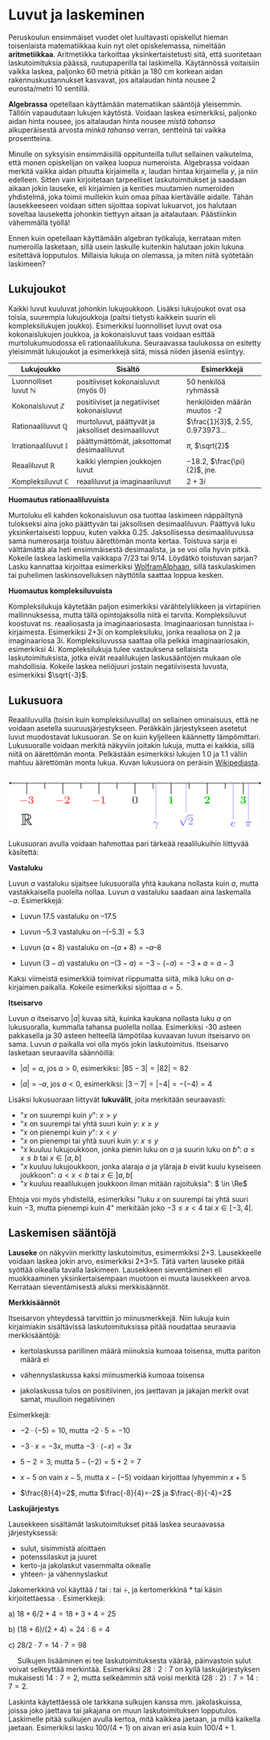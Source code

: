 # Luvut ja laskeminen

Peruskoulun ensimmäiset vuodet olet luultavasti opiskellut hieman toisenlaista matematiikkaa kuin nyt olet opiskelemassa, nimeltään **aritmetiikkaa**. Aritmetiikka tarkoittaa yksinkertaistetusti sitä, että suoritetaan laskutoimituksia päässä, ruutupaperilla tai laskimella. Käytännössä voitaisiin vaikka laskea, paljonko 60 metriä pitkän ja 180 cm korkean aidan rakennuskustannukset kasvavat, jos aitalaudan hinta nousee 2 eurosta/metri 10 sentillä.

**Algebrassa** opetellaan käyttämään matematiikan sääntöjä yleisemmin. Tällöin vapaudutaan lukujen käytöstä. Voidaan laskea esimerkiksi, paljonko aidan hinta nousee, jos aitalaudan hinta nousee *mistä tahansa* alkuperäisestä arvosta *minkä tahansa* verran, sentteinä tai vaikka prosentteina.

Minulle on syksyisin ensimmäisillä oppitunteilla tullut sellainen vaikutelma, että monen opiskelijan on vaikea luopua numeroista. Algebrassa voidaan merkitä vaikka aidan pituutta kirjaimella $x$, laudan hintaa kirjaimella $y$, ja niin edelleen. Sitten vain kirjoitetaan tarpeelliset laskutoimitukset ja saadaan aikaan jokin lauseke, eli kirjaimien ja kenties muutamien numeroiden yhdistelmä, joka toimii muillekin kuin omaa pihaa kiertävälle aidalle. Tähän lausekkeeseen voidaan sitten sijoittaa sopivat lukuarvot, jos halutaan soveltaa lauseketta johonkin tiettyyn aitaan ja aitalautaan. Päästiinkin vähemmällä työllä!

Ennen kuin opetellaan käyttämään algebran työkaluja, kerrataan miten numeroilla lasketaan, sillä usein laskulle kuitenkin halutaan jokin lukuna esitettävä lopputulos. Millaisia lukuja on olemassa, ja miten niitä syötetään laskimeen?

## Lukujoukot

Kaikki luvut kuuluvat johonkin lukujoukkoon. Lisäksi lukujoukot ovat osa toisia, suurempia lukujoukkoja (paitsi tietysti kaikkein suurin eli kompleksilukujen joukko). Esimerkiksi luonnolliset luvut ovat osa kokonaislukujen joukkoa, ja kokonaisluvut taas voidaan esittää murtolukumuodossa eli rationaalilukuna. Seuraavassa taulukossa on esitetty yleisimmät lukujoukot ja esimerkkejä siitä, missä niiden jäseniä esiintyy.

| Lukujoukko  | Sisältö | Esimerkkejä|
| ----------- | ----------- |-----------|
| Luonnolliset luvut $\mathbb{N}$|positiiviset kokonaisluvut (myös 0) |50 henkilöä ryhmässä|
| Kokonaisluvut $\mathbb{Z}$ |positiiviset ja negatiiviset kokonaisluvut|henkilöiden määrän muutos -2|
| Rationaaliluvut $\mathbb{Q}$| murtoluvut, päättyvät ja jaksolliset desimaaliluvut|$\frac{1}{3}$, $2.55$, $0.973973\dots$|
| Irrationaaliluvut $\mathbb{I}$|päättymättömät, jaksottomat desimaaliluvut|$\pi$, $\sqrt{2}$|
| Reaaliluvut $\mathbb{R}$| kaikki ylempien joukkojen luvut|$-18.2$, $\frac{\pi}{2}$, jne.|
| Kompleksiluvut $\mathbb{C}$|reaaliluvut ja imaginaariluvut|$2+3i$|

**Huomautus rationaaliluvuista** 

Murtoluku eli kahden kokonaisluvun osa tuottaa laskimeen näppäiltynä tulokseksi aina joko päättyvän tai jaksollisen desimaaliluvun. Päättyvä luku yksinkertaisesti loppuu, kuten vaikka $0.25$. Jaksollisessa desimaaliluvussa sama numerosarja toistuu äärettömän monta kertaa. Toistuva sarja ei välttämättä ala heti ensimmäisestä desimaalista, ja se voi olla hyvin pitkä. Kokeile laskea laskimella vaikkapa 7/23 tai 9/14. Löydätkö toistuvan sarjan? Lasku kannattaa kirjoittaa esimerkiksi [WolframAlphaan](https://www.wolframalpha.com/), sillä taskulaskimen tai puhelimen laskinsovelluksen näyttötila saattaa loppua kesken. 

**Huomautus kompleksiluvuista**

Kompleksilukuja käytetään paljon esimerkiksi värähtelyliikkeen ja virtapiirien mallinnuksessa, mutta tällä opintojaksolla niitä ei tarvita. Kompleksiluvut koostuvat ns. reaaliosasta ja imaginaariosasta. Imaginaariosan tunnistaa i-kirjaimesta. Esimerkiksi 2+3i on kompleksiluku, jonka reaaliosa on 2 ja imaginaariosa 3i. Kompleksiluvussa saattaa olla pelkkä imaginaariosakin, esimerkiksi $4i$. Kompleksilukuja tulee vastauksena sellaisista laskutoimituksista, jotka eivät reaalilukujen laskusääntöjen mukaan ole mahdollisia. Kokeile laskea neliöjuuri jostain negatiivisesta luvusta, esimerkiksi $\sqrt{-3}$.

## Lukusuora

Reaaliluvuilla (toisin kuin kompleksiluvuilla) on sellainen ominaisuus, että ne voidaan asetella suuruusjärjestykseen. Peräkkäin järjestykseen asetetut luvut muodostavat lukusuoran. Se on kuin kyljelleen käännetty lämpömittari. Lukusuoralle voidaan merkitä näkyviin joitakin lukuja, mutta ei kaikkia, sillä niitä on äärettömän monta. Pelkästään esimerkiksi lukujen $1.0$ ja $1.1$ väliin mahtuu äärettömän monta lukua. Kuvan lukusuora on peräisin [Wikipediasta](https://fi.wikipedia.org/wiki/Lukusuora).

![Lukusuora](lukusuora.png "Lukusuora")

Lukusuoran avulla voidaan hahmottaa pari tärkeää reaalilukuihin liittyvää käsitettä:

**Vastaluku**

Luvun $a$ vastaluku sijaitsee lukusuoralla yhtä kaukana nollasta kuin $a$, mutta vastakkaisella puolella nollaa. Luvun $a$ vastaluku saadaan aina laskemalla $-a$. Esimerkkejä:

- Luvun $17.5$ vastaluku on $–17.5$

- Luvun $–5.3$ vastaluku on $–(–5.3) = 5.3$

- Luvun $(a+8)$ vastaluku on $–(a+8) = –a–8$

- Luvun $(3-a)$ vastaluku on $–(3-a) = -3-(-a)=-3+a=a-3$

Kaksi viimeistä esimerkkiä toimivat riippumatta siitä, mikä luku on $a$-kirjaimen paikalla. Kokeile esimerkiksi sijoittaa $a=5$.

**Itseisarvo**

Luvun $a$ itseisarvo $|a|$ kuvaa sitä, kuinka kaukana nollasta luku $a$ on lukusuoralla, kummalla tahansa puolella nollaa. Esimerkiksi -30 asteen pakkasella ja 30 asteen helteellä lämpötilaa kuvaavan luvun itseisarvo on sama. Luvun $a$ paikalla voi olla myös jokin laskutoimitus. Itseisarvo lasketaan seuraavilla säännöillä:

- $|a|=a$, jos $a > 0$, esimerkiksi: $|85-3|=|82|=82$

- $|a|= –a$, jos $a < 0$, esimerkiksi: $|3-7|=|-4|=-(-4)=4$


Lisäksi lukusuoraan liittyvät **lukuvälit**, joita merkitään seuraavasti:

- "$x$ on suurempi kuin $y$": $x>y$
- "$x$ on suurempi tai yhtä suuri kuin $y$: $x \geq y$
- "$x$ on pienempi kuin $y$": $x<y$
- "$x$ on pienempi tai yhtä suuri kuin $y$: $x \leq y$
- "$x$ kuuluu lukujoukkoon, jonka pienin luku on $a$ ja suurin luku on $b$”: $a \leq x \leq b$ tai $x \in [a,b]$
- "$x$ kuuluu lukujoukkoon, jonka alaraja $a$ ja yläraja $b$ eivät kuulu kyseiseen joukkoon": $a<x<b$ tai $x \in ]a,b[$
- "$x$ kuuluu reaalilukujen joukkoon ilman mitään rajoituksia": $ \in \Re$

Ehtoja voi myös yhdistellä, esimerkiksi "luku $x$ on suurempi tai yhtä suuri kuin $-3$, mutta pienempi kuin $4$" merkitään joko $-3 \leq x < 4$ tai $x \in [-3,4[$.

## Laskemisen sääntöjä

**Lauseke** on näkyviin merkitty laskutoimitus, esimermkiksi 2+3. Lausekkeelle voidaan laskea jokin arvo, esimerkiksi 2+3=5. Tätä varten lauseke pitää syöttää oikealla tavalla laskimeen. Lausekkeen sieventäminen eli muokkaaminen yksinkertaisempaan muotoon ei muuta lausekkeen arvoa. Kerrataan sieventämisestä aluksi merkkisäännöt.

**Merkkisäännöt**

Itseisarvon yhteydessä tarvittiin jo miinusmerkkejä. Niin lukuja kuin kirjaimiakin sisältävissä laskutoimituksissa pitää noudattaa seuraavia merkkisääntöjä:

- kertolaskussa parillinen määrä miinuksia kumoaa toisensa, mutta pariton määrä ei

- vähennyslaskussa kaksi miinusmerkiä kumoaa toisensa

- jakolaskussa tulos on positiivinen, jos jaettavan ja jakajan merkit ovat samat, muulloin negatiivinen

Esimerkkejä:

- $-2\cdot(-5)=10$, mutta $-2\cdot 5 = -10$

- $-3 \cdot x = -3x$, mutta $-3\cdot(-x)=3x$

- $5-2=3$, mutta $5-(-2)=5+2=7$

- $x-5$ on vain $x-5$, mutta $x-(-5)$ voidaan kirjoittaa lyhyemmin $x+5$

- $\frac{8}{4}=2$, mutta $\frac{-8}{4}=-2$ ja $\frac{-8}{-4}=2$


**Laskujärjestys**

Lausekkeen sisältämät laskutoimitukset pitää laskea seuraavassa järjestyksessä: 
- sulut, sisimmistä aloittaen
- potenssilaskut ja juuret
- kerto-ja jakolaskut vasemmalta oikealle
- yhteen- ja vähennyslaskut

Jakomerkkinä voi käyttää / tai : tai ÷, ja kertomerkkinä \* tai käsin kirjoitettaessa $\cdot$. 
Esimerkkejä:

a) $18+6/2+4=18+3+4=25$

b) $(18+6)/(2+4)=24:6=4$

c) $28/2\cdot 7=14 \cdot 7=98$

 
Sulkujen lisääminen ei tee laskutoimituksesta väärää, päinvastoin sulut voivat selkeyttää merkintää. Esimerkiksi $28:2:7$ on kyllä laskujärjestyksen mukaisesti $14:7=2$, mutta selkeämmin sitä voisi merkitä $(28:2):7=14:7=2$.

Laskinta käytettäessä ole tarkkana sulkujen kanssa mm. jakolaskuissa, joissa joko jaettava tai jakajana on muun laskutoimituksen lopputulos. Laskimelle pitää sulkujen avulla kertoa, mitä kaikkea jaetaan, ja millä kaikella jaetaan. Esimerkiksi lasku $100/(4+1)$ on aivan eri asia kuin $100/4+1$.
